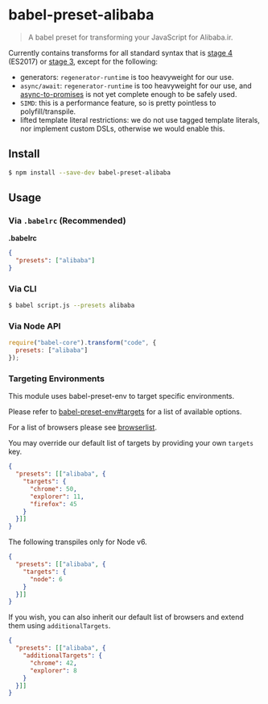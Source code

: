 # babel-preset-alibaba

> A babel preset for transforming your JavaScript for Alibaba.ir.

Currently contains transforms for all standard syntax that is [stage 4](https://tc39.github.io/ecma262/) (ES2017) or [stage 3](https://github.com/tc39/proposals#active-proposals), except for the following:
 - generators: `regenerator-runtime` is too heavyweight for our use.
 - `async/await`: `regenerator-runtime` is too heavyweight for our use, and [async-to-promises](https://www.npmjs.com/package/babel-plugin-async-to-promises) is not yet complete enough to be safely used.
 - `SIMD`: this is a performance feature, so is pretty pointless to polyfill/transpile.
 - lifted template literal restrictions: we do not use tagged template literals, nor implement custom DSLs, otherwise we would enable this.

## Install

```sh
$ npm install --save-dev babel-preset-alibaba
```

## Usage

### Via `.babelrc` (Recommended)

**.babelrc**

```json
{
  "presets": ["alibaba"]
}
```

### Via CLI

```sh
$ babel script.js --presets alibaba
```

### Via Node API

```javascript
require("babel-core").transform("code", {
  presets: ["alibaba"]
});
```

### Targeting Environments

This module uses babel-preset-env to target specific environments.

Please refer to [babel-preset-env#targets](https://github.com/babel/babel-preset-env#targets) for a list of available options.

For a list of browsers please see [browserlist](https://github.com/ai/browserslist).

You may override our default list of targets by providing your own `targets` key.

```json
{
  "presets": [["alibaba", {
    "targets": {
      "chrome": 50,
      "explorer": 11,
      "firefox": 45
    }
  }]]
}
```

The following transpiles only for Node v6.

```json
{
  "presets": [["alibaba", {
    "targets": {
      "node": 6
    }
  }]]
}
```

If you wish, you can also inherit our default list of browsers and extend them using `additionalTargets`.

```json
{
  "presets": [["alibaba", {
    "additionalTargets": {
      "chrome": 42,
      "explorer": 8
    }
  }]]
}
```
